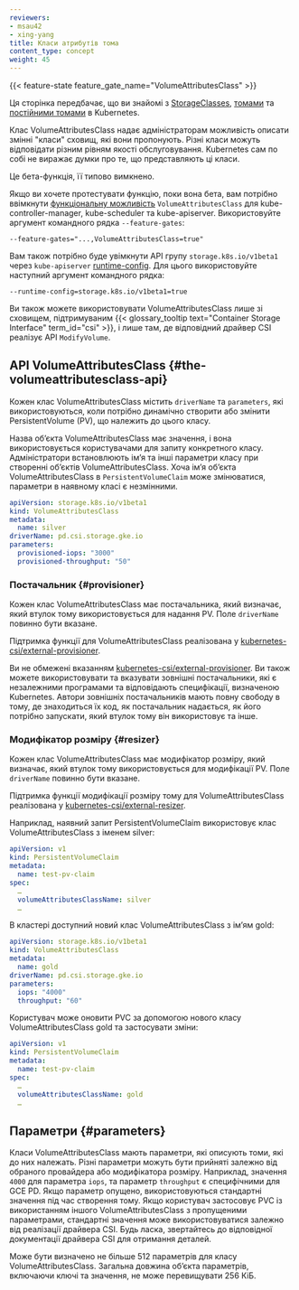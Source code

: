 ```yaml
---
reviewers:
- msau42
- xing-yang
title: Класи атрибутів тома
content_type: concept
weight: 45
---
```


<!-- overview -->

{{< feature-state feature_gate_name="VolumeAttributesClass" >}}

Ця сторінка передбачає, що ви знайомі з [StorageClasses](/uk/docs/concepts/storage/storage-classes/), [томами](/uk/docs/concepts/storage/volumes/) та [постійними томами](/uk/docs/concepts/storage/persistent-volumes/) в Kubernetes.

<!-- body -->

Клас VolumeAttributesClass надає адміністраторам можливість описати змінні "класи" сховищ, які вони пропонують. Різні класи можуть відповідати різним рівням якості обслуговування. Kubernetes сам по собі не виражає думки про те, що представляють ці класи.

Це бета-функція, її типово вимкнено.

Якщо ви хочете протестувати функцію, поки вона бета, вам потрібно ввімкнути [функціональну можливість](/uk/docs/reference/command-line-tools-reference/feature-gates/) `VolumeAttributesClass` для kube-controller-manager, kube-scheduler та kube-apiserver. Використовуйте аргумент командного рядка `--feature-gates`:

```shell
--feature-gates="...,VolumeAttributesClass=true"
```

Вам також потрібно буде увімкнути API групу `storage.k8s.io/v1beta1` через `kube-apiserver` [runtime-config](https://kubernetes.io/docs/tasks/administer-cluster/enable-disable-api/). Для цього використовуйте наступний аргумент командного рядка:

```shell
--runtime-config=storage.k8s.io/v1beta1=true
```

Ви також можете використовувати VolumeAttributesClass лише зі сховищем, підтримуваним {{< glossary_tooltip text="Container Storage Interface" term_id="csi" >}}, і лише там, де відповідний драйвер CSI реалізує API `ModifyVolume`.

## API VolumeAttributesClass {#the-volumeattributesclass-api}

Кожен клас VolumeAttributesClass містить `driverName` та `parameters`, які використовуються, коли потрібно динамічно створити або змінити PersistentVolume (PV), що належить до цього класу.

Назва обʼєкта VolumeAttributesClass має значення, і вона використовується користувачами для запиту конкретного класу. Адміністратори встановлюють імʼя та інші параметри класу при створенні обʼєктів VolumeAttributesClass. Хоча імʼя обʼєкта VolumeAttributesClass в `PersistentVolumeClaim` може змінюватися, параметри в наявному класі є незмінними.

```yaml
apiVersion: storage.k8s.io/v1beta1
kind: VolumeAttributesClass
metadata:
  name: silver
driverName: pd.csi.storage.gke.io
parameters:
  provisioned-iops: "3000"
  provisioned-throughput: "50" 
```

### Постачальник {#provisioner}

Кожен клас VolumeAttributesClass має постачальника, який визначає, який втулок тому використовується для надання PV. Поле `driverName` повинно бути вказане.

Підтримка функції для VolumeAttributesClass реалізована у [kubernetes-csi/external-provisioner](https://github.com/kubernetes-csi/external-provisioner).

Ви не обмежені вказанням [kubernetes-csi/external-provisioner](https://github.com/kubernetes-csi/external-provisioner). Ви також можете використовувати та вказувати зовнішні постачальники, які є незалежними програмами та відповідають специфікації, визначеною Kubernetes. Автори зовнішніх постачальників мають повну свободу в тому, де знаходиться їх код, як постачальник надається, як його потрібно запускати, який втулок тому він використовує та інше.

### Модифікатор розміру {#resizer}

Кожен клас VolumeAttributesClass має модифікатор розміру, який визначає, який втулок тому використовується для модифікації PV. Поле `driverName` повинно бути вказане.

Підтримка функції модифікації розміру тому для VolumeAttributesClass реалізована у [kubernetes-csi/external-resizer](https://github.com/kubernetes-csi/external-resizer).

Наприклад, наявний запит PersistentVolumeClaim використовує клас VolumeAttributesClass з іменем silver:

```yaml
apiVersion: v1
kind: PersistentVolumeClaim
metadata:
  name: test-pv-claim
spec:
  …
  volumeAttributesClassName: silver
  …
```

В кластері доступний новий клас VolumeAttributesClass з імʼям gold:

```yaml
apiVersion: storage.k8s.io/v1beta1
kind: VolumeAttributesClass
metadata:
  name: gold
driverName: pd.csi.storage.gke.io
parameters:
  iops: "4000"
  throughput: "60"
```

Користувач може оновити PVC за допомогою нового класу VolumeAttributesClass gold та застосувати зміни:

```yaml
apiVersion: v1
kind: PersistentVolumeClaim
metadata:
  name: test-pv-claim
spec:
  …
  volumeAttributesClassName: gold
  …
```

## Параметри {#parameters}

Класи VolumeAttributesClass мають параметри, які описують томи, які до них належать. Різні параметри можуть бути прийняті залежно від обраного провайдера або модифікатора розміру. Наприклад, значення `4000` для параметра `iops`, та параметр `throughput` є специфічними для GCE PD. Якщо параметр опущено, використовуються стандартні значення під час створення тому. Якщо користувач застосовує PVC із використанням іншого VolumeAttributesClass з пропущеними параметрами, стандартні значення може використовуватися залежно від реалізації драйвера CSI. Будь ласка, звертайтесь до відповідної документації драйвера CSI для отримання деталей.

Може бути визначено не більше 512 параметрів для класу VolumeAttributesClass. Загальна довжина обʼєкта параметрів, включаючи ключі та значення, не може перевищувати 256 КіБ.

